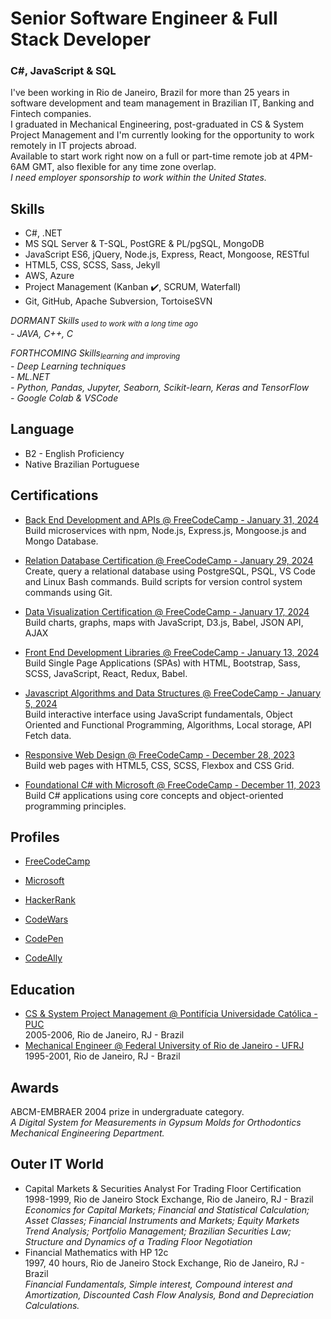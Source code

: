 # Senior Software Engineer & Full Stack Developer
### C#, JavaScript & SQL

I've been working in Rio de Janeiro, Brazil for more than 25 years in software development and team management in Brazilian IT, Banking and Fintech companies.  
I graduated in Mechanical Engineering, post-graduated in CS & System Project Management and I'm currently looking for the opportunity to work remotely in IT projects abroad.  
Available to start work right now on a full or part-time remote job at 4PM-6AM GMT, also flexible for any time zone overlap.  
_I need employer sponsorship to work within the United States._

## Skills
- C#, .NET
- MS SQL Server & T-SQL, PostGRE & PL/pgSQL, MongoDB
- JavaScript ES6, jQuery, Node.js, Express, React, Mongoose, RESTful
- HTML5, CSS, SCSS, Sass, Jekyll
- AWS, Azure
- Project Management (Kanban :heavy_check_mark:, SCRUM, Waterfall)
- Git, GitHub, Apache Subversion, TortoiseSVN

_DORMANT Skills<sub> used to work with a long time ago</sub>_  
_- JAVA, C++, C_  

_FORTHCOMING Skills<sub>learning and improving</sub>_  
_- Deep Learning techniques_  
_- ML.NET_  
_- Python, Pandas, Jupyter, Seaborn, Scikit-learn, Keras and TensorFlow_  
_- Google Colab & VSCode_

## Language
- B2 - English Proficiency  
- Native Brazilian Portuguese

## Certifications

- [Back End Development and APIs @ FreeCodeCamp - January 31, 2024](https://www.freecodecamp.org/certification/sabsfilho/back-end-development-and-apis)  
Build microservices with npm, Node.js, Express.js, Mongoose.js and Mongo Database.  

- [Relation Database Certification @ FreeCodeCamp - January 29, 2024](https://www.freecodecamp.org/certification/sabsfilho/relational-database-v8)  
Create, query a relational database using PostgreSQL, PSQL, VS Code and Linux Bash commands. Build scripts for version control system commands using Git.  

- [Data Visualization Certification @ FreeCodeCamp - January 17, 2024](https://www.freecodecamp.org/certification/sabsfilho/data-visualization)  
Build charts, graphs, maps with JavaScript, D3.js, Babel, JSON API, AJAX  

- [Front End Development Libraries @ FreeCodeCamp - January 13, 2024](https://www.freecodecamp.org/certification/sabsfilho/front-end-development-libraries)  
Build Single Page Applications (SPAs) with HTML, Bootstrap, Sass, SCSS, JavaScript, React, Redux, Babel.  

- [Javascript Algorithms and Data Structures @ FreeCodeCamp - January 5, 2024](https://www.freecodecamp.org/certification/sabsfilho/javascript-algorithms-and-data-structures-v8)  
Build interactive interface using JavaScript fundamentals, Object Oriented and Functional Programming, Algorithms, Local storage, API Fetch data. 

- [Responsive Web Design @ FreeCodeCamp - December 28, 2023](https://www.freecodecamp.org/certification/sabsfilho/responsive-web-design)  
Build web pages with HTML5, CSS, SCSS, Flexbox and CSS Grid.  

- [Foundational C# with Microsoft @ FreeCodeCamp - December 11, 2023](https://www.freecodecamp.org/certification/sabsfilho/foundational-c-sharp-with-microsoft)  
Build C# applications using core concepts and object-oriented programming principles.  

## Profiles
- [FreeCodeCamp](https://www.freecodecamp.org/sabsfilho)

- [Microsoft](https://learn.microsoft.com/en-us/users/samuelsantos-1448/)

- [HackerRank](https://www.hackerrank.com/profile/sabsfilho)

- [CodeWars](https://www.codewars.com/users/sabsfilho)

- [CodePen](https://codepen.io/sabsfilho)

- [CodeAlly](https://codeally.io/cv/1925e7e676abb9663fe62f5e)

## Education
- [CS & System Project Management @ Pontifícia Universidade Católica - PUC](https://www.puc-rio.br)  
2005-2006, Rio de Janeiro, RJ - Brazil  
- [Mechanical Engineer @ Federal University of Rio de Janeiro - UFRJ](https://ufrj.br)  
1995-2001, Rio de Janeiro, RJ - Brazil

## Awards
ABCM-EMBRAER 2004 prize in undergraduate category.  
_A Digital System for Measurements in Gypsum Molds for Orthodontics Mechanical Engineering Department._

## Outer IT World
- Capital Markets & Securities Analyst For Trading Floor Certification  
1998-1999,  Rio de Janeiro Stock Exchange,  Rio de Janeiro, RJ - Brazil  
_Economics for Capital Markets; Financial and Statistical Calculation; Asset Classes; Financial Instruments and Markets; Equity Markets Trend Analysis; Portfolio Management; Brazilian Securities Law; Structure and Dynamics of a Trading Floor Negotiation_
- Financial Mathematics with HP 12c  
1997, 40 hours, Rio de Janeiro Stock Exchange,  Rio de Janeiro, RJ - Brazil  
_Financial Fundamentals, Simple interest, Compound interest and Amortization, Discounted Cash Flow Analysis, Bond and Depreciation Calculations._

